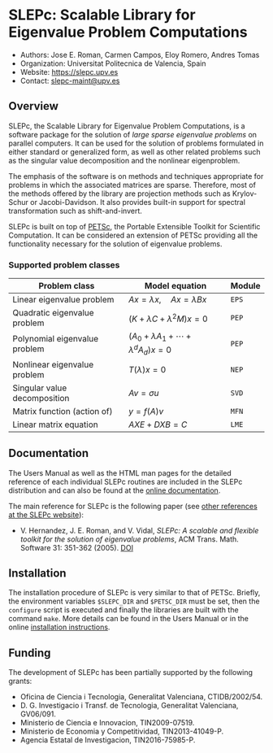 
SLEPc: Scalable Library for Eigenvalue Problem Computations
===========================================================

- Authors: Jose E. Roman, Carmen Campos, Eloy Romero, Andres Tomas
- Organization: Universitat Politecnica de Valencia, Spain
- Website: https://slepc.upv.es
- Contact: slepc-maint@upv.es


Overview
--------

SLEPc, the Scalable Library for Eigenvalue Problem Computations, is a software package for the solution of *large sparse eigenvalue problems* on parallel computers. It can be used for the solution of problems formulated in either standard or generalized form, as well as other related problems such as the singular value decomposition and the nonlinear eigenproblem.

The emphasis of the software is on methods and techniques appropriate for problems in which the associated matrices are sparse. Therefore, most of the methods offered by the library are projection methods such as Krylov-Schur or Jacobi-Davidson. It also provides built-in support for spectral transformation such as shift-and-invert.

SLEPc is built on top of [PETSc](https://www.mcs.anl.gov/petsc), the Portable Extensible Toolkit for Scientific Computation. It can be considered an extension of PETSc providing all the functionality necessary for the solution of eigenvalue problems.

### Supported problem classes

| Problem class                 | Model equation                               | Module |
| ----------------------------- | -------------------------------------------- | ------ |
| Linear eigenvalue problem     | $`Ax=\lambda x,\quad Ax=\lambda Bx`$         | `EPS`  |
| Quadratic eigenvalue problem  | $`(K+\lambda C+\lambda^2M)x=0`$              | `PEP`  |
| Polynomial eigenvalue problem | $`(A_0+\lambda A_1+\cdots+\lambda^dA_d)x=0`$ | `PEP`  |
| Nonlinear eigenvalue problem  | $`T(\lambda)x=0`$                            | `NEP`  |
| Singular value decomposition  | $`Av=\sigma u`$                              | `SVD`  |
| Matrix function (action of)   | $`y=f(A)v`$                                  | `MFN`  |
| Linear matrix equation        | $`AXE+DXB=C`$                                | `LME`  |


Documentation
-------------

The Users Manual as well as the HTML man pages for the detailed reference of each individual SLEPc routines are included in the SLEPc distribution and can also be found at the [online documentation](https://slepc.upv.es/documentation).

The main reference for SLEPc is the following paper (see [other references at the SLEPc website](https://slepc.upv.es/documentation/material)):

- V. Hernandez, J. E. Roman, and V. Vidal, *SLEPc: A scalable and flexible toolkit for the solution of eigenvalue problems*, ACM Trans. Math. Software 31: 351-362 (2005). [DOI](https://doi.org/10.1145%2F1089014.1089019)


Installation
------------

The installation procedure of SLEPc is very similar to that of PETSc. Briefly, the environment variables `$SLEPC_DIR` and `$PETSC_DIR` must be set, then the `configure` script is executed and finally the libraries are built with the command `make`. More details can be found in the Users Manual or in the online [installation instructions](https://slepc.upv.es/documentation/instal.htm).


Funding
-------

The development of SLEPc has been partially supported by the following grants:

- Oficina de Ciencia i Tecnologia, Generalitat Valenciana, CTIDB/2002/54.
- D. G. Investigacio i Transf. de Tecnologia, Generalitat Valenciana, GV06/091.
- Ministerio de Ciencia e Innovacion, TIN2009-07519.
- Ministerio de Economia y Competitividad, TIN2013-41049-P.
- Agencia Estatal de Investigacion, TIN2016-75985-P.

